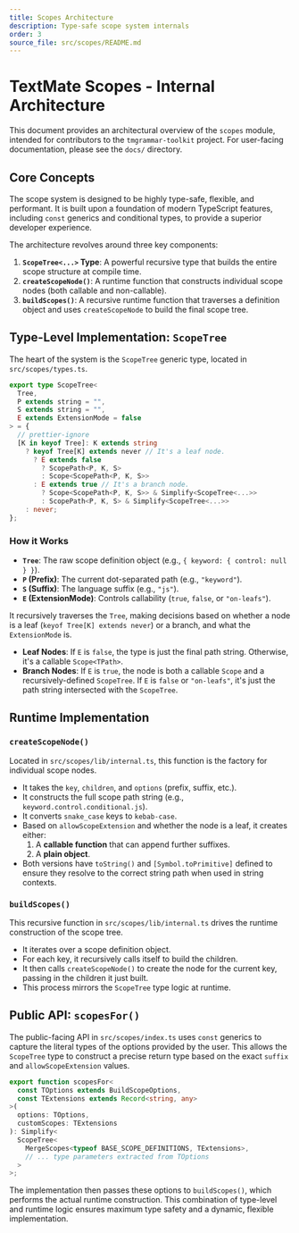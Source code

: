 ```yaml
---
title: Scopes Architecture
description: Type-safe scope system internals
order: 3
source_file: src/scopes/README.md
---
```


# TextMate Scopes - Internal Architecture

This document provides an architectural overview of the `scopes` module, intended for contributors to the `tmgrammar-toolkit` project. For user-facing documentation, please see the `docs/` directory.

## Core Concepts

The scope system is designed to be highly type-safe, flexible, and performant. It is built upon a foundation of modern TypeScript features, including `const` generics and conditional types, to provide a superior developer experience.

The architecture revolves around three key components:
1.  **`ScopeTree<...>` Type**: A powerful recursive type that builds the entire scope structure at compile time.
2.  **`createScopeNode()`**: A runtime function that constructs individual scope nodes (both callable and non-callable).
3.  **`buildScopes()`**: A recursive runtime function that traverses a definition object and uses `createScopeNode` to build the final scope tree.

## Type-Level Implementation: `ScopeTree`

The heart of the system is the `ScopeTree` generic type, located in `src/scopes/types.ts`.

```typescript
export type ScopeTree<
  Tree, 
  P extends string = "", 
  S extends string = "", 
  E extends ExtensionMode = false
> = {
  // prettier-ignore
  [K in keyof Tree]: K extends string
    ? keyof Tree[K] extends never // It's a leaf node.
      ? E extends false
        ? ScopePath<P, K, S> 
        : Scope<ScopePath<P, K, S>>
      : E extends true // It's a branch node.
        ? Scope<ScopePath<P, K, S>> & Simplify<ScopeTree<...>>
        : ScopePath<P, K, S> & Simplify<ScopeTree<...>>
    : never;
};
```

### How it Works

- **`Tree`**: The raw scope definition object (e.g., `{ keyword: { control: null } }`).
- **`P` (Prefix)**: The current dot-separated path (e.g., `"keyword"`).
- **`S` (Suffix)**: The language suffix (e.g., `"js"`).
- **`E` (ExtensionMode)**: Controls callability (`true`, `false`, or `"on-leafs"`).

It recursively traverses the `Tree`, making decisions based on whether a node is a leaf (`keyof Tree[K] extends never`) or a branch, and what the `ExtensionMode` is.

- **Leaf Nodes**: If `E` is `false`, the type is just the final path string. Otherwise, it's a callable `Scope<TPath>`.
- **Branch Nodes**: If `E` is `true`, the node is both a callable `Scope` and a recursively-defined `ScopeTree`. If `E` is `false` or `"on-leafs"`, it's just the path string intersected with the `ScopeTree`.

## Runtime Implementation

### `createScopeNode()`

Located in `src/scopes/lib/internal.ts`, this function is the factory for individual scope nodes.

- It takes the `key`, `children`, and `options` (prefix, suffix, etc.).
- It constructs the full scope path string (e.g., `keyword.control.conditional.js`).
- It converts `snake_case` keys to `kebab-case`.
- Based on `allowScopeExtension` and whether the node is a leaf, it creates either:
  1.  A **callable function** that can append further suffixes.
  2.  A **plain object**.
- Both versions have `toString()` and `[Symbol.toPrimitive]` defined to ensure they resolve to the correct string path when used in string contexts.

### `buildScopes()`

This recursive function in `src/scopes/lib/internal.ts` drives the runtime construction of the scope tree.

- It iterates over a scope definition object.
- For each key, it recursively calls itself to build the children.
- It then calls `createScopeNode()` to create the node for the current key, passing in the children it just built.
- This process mirrors the `ScopeTree` type logic at runtime.

## Public API: `scopesFor()`

The public-facing API in `src/scopes/index.ts` uses `const` generics to capture the literal types of the options provided by the user. This allows the `ScopeTree` type to construct a precise return type based on the exact `suffix` and `allowScopeExtension` values.

```typescript
export function scopesFor<
  const TOptions extends BuildScopeOptions, 
  const TExtensions extends Record<string, any>
>(
  options: TOptions, 
  customScopes: TExtensions
): Simplify<
  ScopeTree<
    MergeScopes<typeof BASE_SCOPE_DEFINITIONS, TExtensions>,
    // ... type parameters extracted from TOptions
  >
>;
```

The implementation then passes these options to `buildScopes()`, which performs the actual runtime construction. This combination of type-level and runtime logic ensures maximum type safety and a dynamic, flexible implementation. 